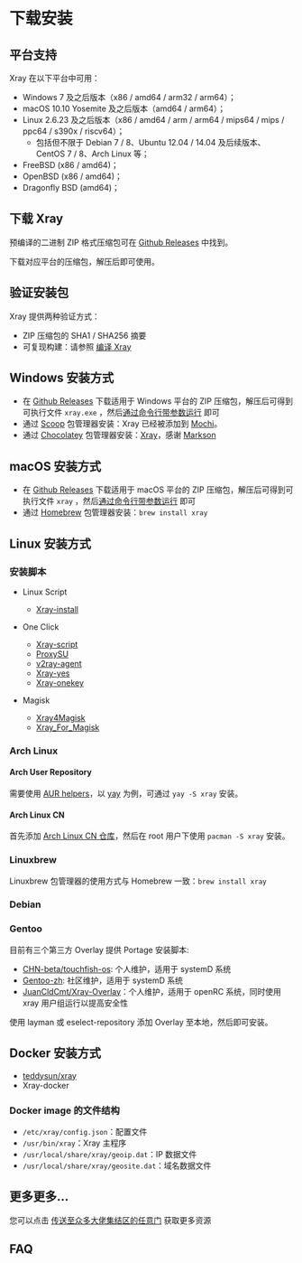 # 下载安装

## 平台支持

Xray 在以下平台中可用：

- Windows 7 及之后版本（x86 / amd64 / arm32 / arm64）；
- macOS 10.10 Yosemite 及之后版本（amd64 / arm64）；
- Linux 2.6.23 及之后版本（x86 / amd64 / arm / arm64 / mips64 / mips / ppc64 / s390x / riscv64）；
  - 包括但不限于 Debian 7 / 8、Ubuntu 12.04 / 14.04 及后续版本、CentOS 7 / 8、Arch Linux 等；
- FreeBSD (x86 / amd64)；
- OpenBSD (x86 / amd64)；
- Dragonfly BSD (amd64)；

## 下载 Xray

预编译的二进制 ZIP 格式压缩包可在 [Github Releases](https://github.com/xtls/Xray-core/releases) 中找到。

下载对应平台的压缩包，解压后即可使用。

## 验证安装包

Xray 提供两种验证方式：

- ZIP 压缩包的 SHA1 / SHA256 摘要
- 可复现构建：请参照 [编译 Xray](../development/intro/compile.md)

## Windows 安装方式

- 在 [Github Releases](https://github.com/xtls/Xray-core/releases) 下载适用于 Windows 平台的 ZIP 压缩包，解压后可得到可执行文件 `xray.exe`
  ，然后[通过命令行带参数运行](./command) 即可
- 通过 [Scoop](https://scoop.sh) 包管理器安装：Xray 已经被添加到 [Mochi](https://github.com/Qv2ray/mochi)。
- 通过 [Chocolatey](https://chocolatey.org)
  包管理器安装：[Xray](https://chocolatey.org/packages/xray/1.3.1)，感谢 [Markson](https://chocolatey.org/profiles/markson_ho)

## macOS 安装方式

- 在 [Github Releases](https://github.com/xtls/Xray-core/releases) 下载适用于 macOS 平台的 ZIP 压缩包，解压后可得到可执行文件 `xray`
  ，然后[通过命令行带参数运行](./command.md) 即可
- 通过 [Homebrew](https://brew.sh) 包管理器安装：`brew install xray`

## Linux 安装方式

### 安装脚本

- Linux Script

  - [Xray-install](https://github.com/XTLS/Xray-install)

* One Click

  - [Xray-script](https://github.com/kirin10000/Xray-script)
  - [ProxySU](https://github.com/proxysu/ProxySU)
  - [v2ray-agent](https://github.com/mack-a/v2ray-agent)
  - [Xray-yes](https://github.com/jiuqi9997/Xray-yes)
  - [Xray-onekey](https://github.com/wulabing/Xray_onekey)

* Magisk
  - [Xray4Magisk](https://github.com/CerteKim/Xray4Magisk)
  - [Xray_For_Magisk](https://github.com/E7KMbb/Xray_For_Magisk)

### Arch Linux

#### Arch User Repository

需要使用 [AUR helpers](https://wiki.archlinux.org/index.php/AUR_helpers)，以 [yay](https://github.com/Jguer/yay)
为例，可通过 `yay -S xray` 安装。

#### Arch Linux CN

首先添加 [Arch Linux CN 仓库](https://www.archlinuxcn.org/archlinux-cn-repo-and-mirror/)，然后在 root 用户下使用 `pacman -S xray` 安装。

### Linuxbrew

Linuxbrew 包管理器的使用方式与 Homebrew 一致：`brew install xray`

### Debian <Badge text="WIP" type="warning"/>

### Gentoo

目前有三个第三方 Overlay 提供 Portage 安装脚本:

- [CHN-beta/touchfish-os](https://github.com/gentoo-mirror/touchfish-os/tree/master/net-proxy/Xray): 个人维护，适用于 systemD 系统
- [Gentoo-zh](https://github.com/microcai/gentoo-zh): 社区维护，适用于 systemD 系统
- [JuanCldCmt/Xray-Overlay](https://github.com/JuanCldCmt/Xray-Overlay)：个人维护，适用于 openRC 系统，同时使用 xray 用户组运行以提高安全性

使用 layman 或 eselect-repository 添加 Overlay 至本地，然后即可安装。

## Docker 安装方式

- [teddysun/xray](https://hub.docker.com/r/teddysun/xray)
- Xray-docker

### Docker image 的文件结构

- `/etc/xray/config.json`：配置文件
- `/usr/bin/xray`：Xray 主程序
- `/usr/local/share/xray/geoip.dat`：IP 数据文件
- `/usr/local/share/xray/geosite.dat`：域名数据文件

## 更多更多...

您可以点击 [传送至众多大佬集结区的任意门](../links.md) 获取更多资源

## FAQ <Badge text="WIP" type="warning"/>
